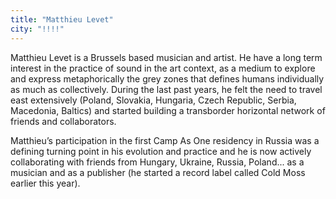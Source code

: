 ```yaml
---
title: "Matthieu Levet"
city: "!!!!"
---
```


Matthieu Levet is a Brussels based musician and artist. He have a long term interest in the practice of sound in the art context, as a medium to explore and express metaphorically the grey zones that defines humans individually as much as collectively. During the last past years, he felt the need to travel east extensively (Poland, Slovakia, Hungaria, Czech Republic, Serbia, Macedonia, Baltics) and started building a transborder horizontal network of  friends and collaborators.

Matthieu’s participation in the first Camp As One residency in Russia was a defining turning point in his evolution and practice and he is now actively collaborating with friends from Hungary, Ukraine, Russia, Poland... as a musician and as a publisher (he started a record label called Cold Moss earlier this year).
